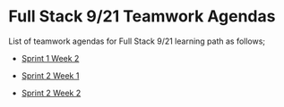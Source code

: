 # Full Stack 9/21 Teamwork Agendas

List of teamwork agendas for Full Stack 9/21  learning path as follows;

- [Sprint 1 Week 2](./tw-001-student.pdf)

- [Sprint 2 Week 1](./tw-002-student.pdf)

- [Sprint 2 Week 2](./tw-003-student.pdf)
